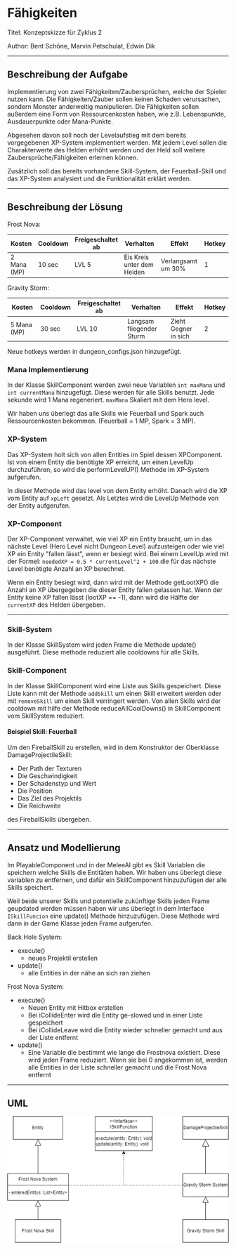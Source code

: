 # Fähigkeiten

Titel: Konzeptskizze für Zyklus 2

Author: Bent Schöne, Marvin Petschulat, Edwin Dik

---

## Beschreibung der Aufgabe

Implementierung von zwei Fähigkeiten/Zaubersprüchen, welche der Spieler nutzen kann. Die Fähigkeiten/Zauber sollen
keinen Schaden verursachen, sondern Monster anderweitig manipulieren. Die Fähigkeiten sollen außerdem eine Form von
Ressourcenkosten haben, wie z.B. Lebenspunkte, Ausdauerpunkte oder Mana-Punkte.

Abgesehen davon soll noch der Levelaufstieg mit dem bereits vorgegebenen XP-System implementiert werden. Mit jedem Level
sollen die Charakterwerte des Helden erhöht werden und der Held soll weitere Zaubersprüche/Fähigkeiten erlernen können.

Zusätzlich soll das bereits vorhandene Skill-System, der Feuerball-Skill und das XP-System
analysiert und die Funktionalität erklärt werden.

---

## Beschreibung der Lösung

Frost Nova:

| Kosten      | Cooldown | Freigeschaltet ab | Verhalten                  | Effekt             | Hotkey |
|-------------|----------|-------------------|----------------------------|--------------------|--------|
| 2 Mana (MP) | 10 sec   | LVL 5             | Eis Kreis unter dem Helden | Verlangsamt um 30% | 1      |

Gravity Storm:

| Kosten      | Cooldown | Freigeschaltet ab | Verhalten                | Effekt               | Hotkey |
|-------------|----------|-------------------|--------------------------|----------------------|--------|
| 5 Mana (MP) | 30 sec   | LVL 10            | Langsam fliegender Sturm | Zieht Gegner in sich | 2      |

Neue hotkeys werden in dungeon_configs.json hinzugefügt.


### Mana Implementierung

In der Klasse SkillComponent werden zwei neue Variablen `int maxMana` und `int currentMana` hinzugefügt. Diese werden
für alle Skills benutzt. Jede sekunde wird 1 Mana regeneriert. `maxMana` Skaliert mit dem Hero level.

Wir haben uns überlegt das alle Skills wie Feuerball und Spark auch Ressourcenkosten bekommen.
(Feuerball = 1 MP, Spark = 3 MP).

### XP-System

Das XP-System holt sich von allen Entities im Spiel dessen XPComponent. Ist von einem
Entity die benötigte XP erreicht, um einen LevelUp durchzuführen, so wird die
performLevelUP() Methode im XP-System aufgerufen.

In dieser Methode wird das level von dem Entity erhöht. Danach wird die XP vom Entity auf
`xpLeft` gesetzt. Als Letztes wird die LevelUp Methode von der Entity aufgerufen.

### XP-Component

Der XP-Component verwaltet, wie viel XP ein Entity braucht, um in das nächste Level (Hero Level nicht Dungeon Level)
aufzusteigen oder wie viel XP ein Entity "fallen lässt", wenn er besiegt wird. Bei einem LevelUp wird mit der Formel:
`neededXP = 0.5 * currentLevel^2 + 100` die für das nächste Level benötigte Anzahl an XP berechnet.

Wenn ein Entity besiegt wird, dann wird mit der Methode getLootXP() die Anzahl an XP
übergegeben die dieser Entity fallen gelassen hat. Wenn der Entity keine XP fallen lässt (lootXP == -1),
dann wird die Hälfte der `currentXP` des Helden übergeben.

---

### Skill-System

In der Klasse SkillSystem wird jeden Frame die Methode update() ausgeführt. Diese methode reduziert alle cooldowns
für alle Skills.

### Skill-Component

In der Klasse SkillComponent wird eine Liste aus Skills gespeichert. Diese Liste kann mit der Methode `addSkill`
um einen Skill erweitert werden oder mit `removeSkill` um einen Skill verringert werden. Von allen Skills wird der
cooldown mit hilfe der Methode reduceAllCoolDowns() in SkillComponent vom SkillSystem reduziert.

#### Beispiel Skill: Feuerball

Um den FireballSkill zu erstellen, wird in dem Konstruktor der Oberklasse DamageProjectileSkill:

- Der Path der Texturen
- Die Geschwindigkeit
- Der Schadenstyp und Wert
- Die Position
- Das Ziel des Projektils
- Die Reichweite

des FireballSkills übergeben.

---

## Ansatz und Modellierung

Im PlayableComponent und in der MeleeAI gibt es Skill Variablen die speichern welche Skills die Entitäten haben.
Wir haben uns überlegt diese variablen zu entfernen, und dafür ein SkillComponent hinzuzufügen der alle Skills speichert.

Weil beide unserer Skills und potentielle zukünftige Skills jeden Frame geupdated werden müssen haben wir uns überlegt
in dem Interface `ISkillFuncion` eine update() Methode hinzuzufügen. Diese Methode wird dann in der Game Klasse
jeden Frame aufgerufen.

Back Hole System:
- execute()
  - neues Projektil erstellen
- update()
  - alle Entities in der nähe an sich ran ziehen

Frost Nova System:

- execute()
  - Neuen Entity mit Hitbox erstellen
  - Bei iCollideEnter wird die Entity ge-slowed und in einer Liste gespeichert
  - Bei iCollideLeave wird die Entity wieder schneller gemacht und aus der Liste entfernt
- update()
  - Eine Variable die bestimmt wie lange die Frostnova existiert. Diese wird jeden Frame
    reduziert. Wenn sie bei 0 angekommen ist, werden alle Entities in der Liste schneller gemacht
    und die Frost Nova entfernt

---

## UML

![FähigkeitenUML](Fähigkeiten.png)
